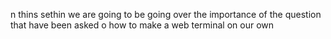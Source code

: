 n thins sethin we are going to be going over the importance of the question that have been asked o how to make a web terminal on our own


